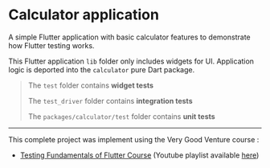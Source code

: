 # Calculator application

A simple Flutter application with basic calculator features to demonstrate how Flutter testing works.

This Flutter application `lib` folder only includes widgets for UI. Application logic is deported into the `calculator` pure Dart package. 

  > The `test` folder contains **widget tests**
  > 
  > The `test_driver` folder contains **integration tests**
  >
  > The `packages/calculator/test` folder contains **unit tests**

----------

This complete project was implement using the Very Good Venture course :
- [Testing Fundamentals of Flutter Course](https://verygood.ventures/blog/testing-fundamentals-of-flutter-course)
(Youtube playlist available [here](https://www.youtube.com/playlist?list=PLprI2satkVdFwpxo_bjFkCxXz5RluG8FY))